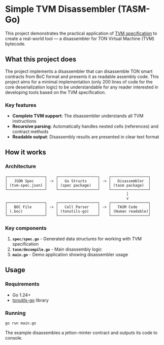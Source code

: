 # Simple TVM Disassembler (TASM-Go)

This project demonstrates the practical application
of [TVM specification](https://github.com/ton-blockchain/tvm-specification) to
create a real-world tool — a disassembler for TON Virtual Machine (TVM)
bytecode.

## What this project does

The project implements a disassembler that can disassemble TON smart contracts
from BoC format and presents it as readable assembly code. This project aims for a minimal implementation (only 200
lines of code for the core deserialization logic) to be understandable for any reader interested in
developing tools based on the TVM specification.

### Key features

- **Complete TVM support**: The disassembler understands all TVM instructions
- **Recursive parsing**: Automatically handles nested cells (references) and
  contract methods
- **Readable output**: Disassembly results are presented in clear text format

## How it works

### Architecture

```
┌─────────────────┐    ┌──────────────────┐    ┌─────────────────┐
│   JSON Spec     │ -> │   Go Structs     │ -> │   Disassembler  │
│ (tvm-spec.json) │    │ (spec package)   │    │ (tasm package)  │
└─────────────────┘    └──────────────────┘    └─────────────────┘
                                                       │
                                                       v
┌─────────────────┐    ┌──────────────────┐    ┌─────────────────┐
│   BOC File      │ -> │   Cell Parser    │ -> │   TASM Code     │
│ (.boc)          │    │ (tonutils-go)    │    │ (Human readable)│
└─────────────────┘    └──────────────────┘    └─────────────────┘
```

### Key components

1. **`spec/spec.go`** - Generated data structures for working with TVM
   specification
2. **`tasm/decompile.go`** - Main disassembly logic
3. **`main.go`** - Demo application showing disassembler usage

## Usage

### Requirements

- Go 1.24+
- [tonutils-go](https://github.com/xssnick/tonutils-go) library

### Running

```bash
go run main.go
```

The example disassembles a jetton-minter contract and outputs its code to
console.
